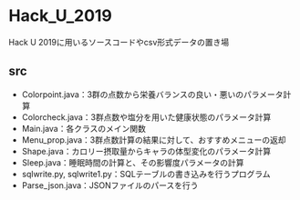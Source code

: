 # Hack_U_2019

Hack U 2019に用いるソースコードやcsv形式データの置き場

## src

- Colorpoint.java：3群の点数から栄養バランスの良い・悪いのパラメータ計算
- Colorcheck.java：3群点数や塩分を用いた健康状態のパラメータ計算
- Main.java：各クラスのメイン関数
- Menu_prop.java：3群点数計算の結果に対して、おすすめメニューの返却
- Shape.java：カロリー摂取量からキャラの体型変化のパラメータ計算
- Sleep.java：睡眠時間の計算と、その影響度パラメータの計算
- sqlwrite.py, sqlwrite1.py：SQLテーブルの書き込みを行うプログラム
- Parse_json.java：JSONファイルのパースを行う
